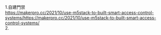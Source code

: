 1.自建門禁  
https://makerpro.cc/2021/10/use-m5stack-to-built-smart-access-control-systems/https://makerpro.cc/2021/10/use-m5stack-to-built-smart-access-control-systems/  
2.
